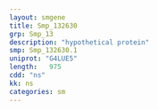 ```yaml
---
layout: smgene
title: Smp_132630
grp: Smp_13
description: "hypothetical protein"
smp: Smp_132630.1
uniprot: "G4LUE5"
length:   975
cdd: "ns"
kk: ns
categories: sm
---
```

